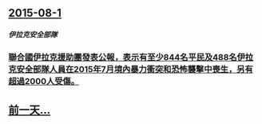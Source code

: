 ## [2015-08-1](/zh/news/2015/08/1/index.md)

##### 伊拉克安全部隊
### [聯合國伊拉克援助團發表公報，表示有至少844名平民及488名伊拉克安全部隊人員在2015年7月境內暴力衝突和恐怖襲擊中喪生，另有超過2000人受傷。 ](/zh/news/2015/08/1/聯合國伊拉克援助團發表公報-表示有至少844名平民及488名伊拉克安全部隊人員在2015年7月境內暴力衝突和恐怖襲擊中喪.md)
## [前一天...](/zh/news/2015/07/31/index.md)

